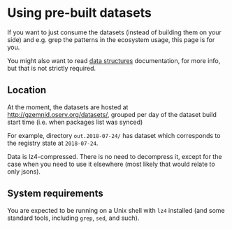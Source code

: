 # Using pre-built datasets

If you want to just consume the datasets (instead of building them on your side)
and e.g. grep the patterns in the ecosystem usage, this page is for you.

You might also want to read [data structures](Data_structures.md) documentation,
for more info, but that is not strictly required.

## Location

At the moment, the datasets are hosted at <http://gzemnid.oserv.org/datasets/>,
grouped per day of the dataset build start time (i.e. when packages list was
synced)

For example, directory `out.2018-07-24/` has dataset which corresponds to the
registry state at `2018-07-24`.

Data is lz4-compressed. There is no need to decompress it, except for the case
when you need to use it elsewhere (most likely that would relate to only jsons).

## System requirements

You are expected to be running on a Unix shell with `lz4` installed (and some
standard tools, including `grep`, `sed`, and such).

